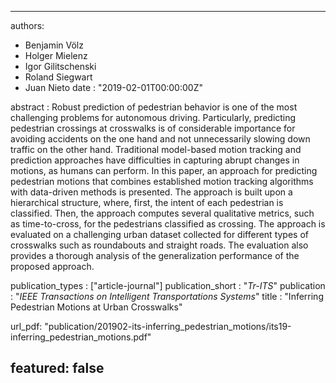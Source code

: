 ---

authors:
- Benjamin Völz
- Holger Mielenz
- Igor Gilitschenski
- Roland Siegwart
- Juan Nieto
date : "2019-02-01T00:00:00Z"



abstract :  Robust prediction of pedestrian behavior is one of the most challenging problems for autonomous driving. Particularly, predicting pedestrian crossings at crosswalks is of considerable importance for avoiding accidents on the one hand and not unnecessarily slowing down traffic on the other hand. Traditional model-based motion tracking and prediction approaches have difficulties in capturing abrupt changes in motions, as humans can perform. In this paper, an approach for predicting pedestrian motions that combines established motion tracking algorithms with data-driven methods is presented. The approach is built upon a hierarchical structure, where, first, the intent of each pedestrian is classified. Then, the approach computes several qualitative metrics, such as time-to-cross, for the pedestrians classified as crossing. The approach is evaluated on a challenging urban dataset collected for different types of crosswalks such as roundabouts and straight roads. The evaluation also provides a thorough analysis of the generalization performance of the proposed approach.

publication_types : ["article-journal"]
publication_short : "*Tr-ITS*"
publication : "*IEEE Transactions on Intelligent Transportations Systems*"
title : "Inferring Pedestrian Motions at Urban Crosswalks"

url_pdf: "publication/201902-its-inferring_pedestrian_motions/its19-inferring_pedestrian_motions.pdf"

featured: false
---